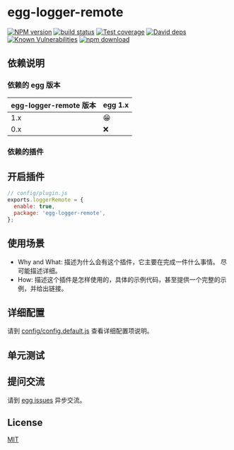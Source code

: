 # egg-logger-remote

[![NPM version][npm-image]][npm-url]
[![build status][travis-image]][travis-url]
[![Test coverage][codecov-image]][codecov-url]
[![David deps][david-image]][david-url]
[![Known Vulnerabilities][snyk-image]][snyk-url]
[![npm download][download-image]][download-url]

[npm-image]: https://img.shields.io/npm/v/egg-logger-remote.svg?style=flat-square
[npm-url]: https://npmjs.org/package/egg-logger-remote
[travis-image]: https://img.shields.io/travis/eggjs/egg-logger-remote.svg?style=flat-square
[travis-url]: https://travis-ci.org/eggjs/egg-logger-remote
[codecov-image]: https://img.shields.io/codecov/c/github/eggjs/egg-logger-remote.svg?style=flat-square
[codecov-url]: https://codecov.io/github/eggjs/egg-logger-remote?branch=master
[david-image]: https://img.shields.io/david/eggjs/egg-logger-remote.svg?style=flat-square
[david-url]: https://david-dm.org/eggjs/egg-logger-remote
[snyk-image]: https://snyk.io/test/npm/egg-logger-remote/badge.svg?style=flat-square
[snyk-url]: https://snyk.io/test/npm/egg-logger-remote
[download-image]: https://img.shields.io/npm/dm/egg-logger-remote.svg?style=flat-square
[download-url]: https://npmjs.org/package/egg-logger-remote

<!--
Description here.
-->

## 依赖说明

### 依赖的 egg 版本

egg-logger-remote 版本 | egg 1.x
--- | ---
1.x | 😁
0.x | ❌

### 依赖的插件
<!--

如果有依赖其它插件，请在这里特别说明。如

- security
- multipart

-->

## 开启插件

```js
// config/plugin.js
exports.loggerRemote = {
  enable: true,
  package: 'egg-logger-remote',
};
```

## 使用场景

- Why and What: 描述为什么会有这个插件，它主要在完成一件什么事情。
尽可能描述详细。
- How: 描述这个插件是怎样使用的，具体的示例代码，甚至提供一个完整的示例，并给出链接。

## 详细配置

请到 [config/config.default.js](config/config.default.js) 查看详细配置项说明。

## 单元测试

<!-- 描述如何在单元测试中使用此插件，例如 schedule 如何触发。无则省略。-->

## 提问交流

请到 [egg issues](https://github.com/eggjs/egg/issues) 异步交流。

## License

[MIT](LICENSE)

